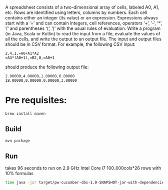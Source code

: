
A spreadsheet consists of a two-dimensional array of cells, labeled A0, A1, etc.
Rows are identified using letters, columns by numbers. Each cell contains either an integer (its value) or an expression. Expressions always start with a ‘=’ and can contain integers, cell references, operators ‘+’, ‘-‘, ‘*’, ‘/’ and parentheses ‘(‘, ‘)’ with the usual rules of evaluation.
Write a program (in Java, Scala or Kotlin) to read the input from a file, evaluate the values of all the cells, and write the output to an output file.
The input and output files should be in CSV format.
For example, the following CSV input:
```csv
2,4,1,=A0+A1*A2
=A3*(A0+1),=B2,0,=A0+1
```
should produce the following output file:
```csv
2.00000,4.00000,1.00000,6.00000
18.00000,0.00000,0.00000,3.00000
```

# Pre requisites:
```bash
brew install maven
```

## Build
```bash
mvn package
```
    
## Run
takes 96 seconds to run on 2.9 GHz Intel Core i7 100_000cols*26 rows with 10% formulas
```bash
time java -jar target/pw-cucumber-dbs-1.0-SNAPSHOT-jar-with-dependencies.jar -i ./mocks/100000cols.csv  -o ./out.csv
``` 
